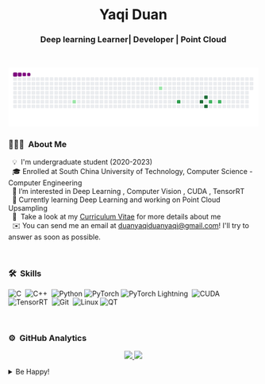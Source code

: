 <h1 align="center">Yaqi Duan</h1>
<p align="center">
<h3 align="center">Deep learning Learner| Developer | Point Cloud </h3>
</p>

<br/>

![snake gif](assets/github-contribution-grid-snake.gif)

### 👨🏻‍💻 &nbsp;About Me

  &nbsp;&nbsp;💡 &nbsp;I'm undergraduate student (2020-2023)<br/>
  &nbsp;&nbsp;🎓&nbsp;Enrolled at South China University of Technology, Computer Science - Computer Engineering<br/>
  &nbsp;&nbsp;🌱 I’m interested in Deep Learning , Computer Vision , CUDA , TensorRT<br/>
  &nbsp;&nbsp;🔭&nbsp;Currently learning Deep Learning and working on Point Cloud Upsampling<br/>
  &nbsp;&nbsp;📄 &nbsp;Take a look at my [Curriculum Vitae](https://github.com/DuanYaqi/DuanYaqi/blob/master/DUAN_CV.pdf) for more details about me<br/>
  &nbsp;&nbsp;✉️&nbsp;You can send me an email at duanyaqiduanyaqi@gmail.com! I'll try to answer as soon as possible.



<br/>

### 🛠 &nbsp;Skills
![C](https://img.shields.io/badge/-C-05122A?style=flat&logo=C&logoColor=A8B9CC)&nbsp; ![C++](https://img.shields.io/badge/-C++-05122A?style=flat&logo=C%2B%2B&logoColor=00599C)&nbsp; ![Python](https://img.shields.io/badge/-Python-05122A?style=flat&logo=python)&nbsp;![PyTorch](https://img.shields.io/badge/-PyTorch-05122A?style=flat&logo=pytorch)&nbsp;![PyTorch Lightning](https://img.shields.io/badge/-PyTorchLightning-05122A?style=flat&logo=pytorchlightning)&nbsp; ![CUDA](https://img.shields.io/badge/-CUDA-05122A?style=flat&logo=nvidia)&nbsp;![TensorRT](https://img.shields.io/badge/-TensorRT-05122A?style=flat&logo=nvidia)&nbsp; ![Git](https://img.shields.io/badge/-Git-05122A?style=flat&logo=git)&nbsp; ![Linux](https://img.shields.io/badge/-Linux-05122A?style=flat&logo=linux&logoColor=A8B9CC)&nbsp;![QT](https://img.shields.io/badge/-QT-05122A?style=flat&logo=qt&logoColor=A8B9CC)&nbsp;



<br/>

### ⚙️ &nbsp;GitHub Analytics
<p align="center">
<a href="https://github.com/DuanYaqi">
  <img height="180em" src="https://github-readme-stats-eight-theta.vercel.app/api?username=DuanYaqi&show_icons=true&theme=algolia&include_all_commits=true&count_private=true"/>
  <img height="180em" src="https://github-readme-stats-eight-theta.vercel.app/api/top-langs/?username=duanyaqi&layout=compact&langs_count=8&theme=algolia"/>
</a>
</p>



<details>
  <summary>Be Happy!</summary>
<img width="50%" src='assets/Q.gif'/>
</details>
